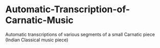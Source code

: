 # Automatic-Transcription-of-Carnatic-Music
Automatic transcriptions of various segments of a small Carnatic piece (Indian Classical music piece)
